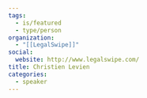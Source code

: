 ```yaml
---
tags:
  - is/featured
  - type/person
organization:
  - "[[LegalSwipe]]"
social:
  website: http://www.legalswipe.com/
title: Christien Levien
categories:
  - speaker
---
```

